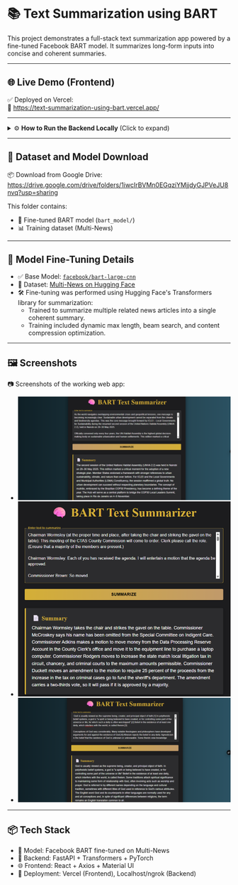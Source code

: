 # 📚 Text Summarization using BART

This project demonstrates a full-stack text summarization app powered by a fine-tuned Facebook BART model. It summarizes long-form inputs into concise and coherent summaries.

---

## 🌐 Live Demo (Frontend)

✅ Deployed on Vercel:  
🔗 https://text-summarization-using-bart.vercel.app/

---

<details>
  <summary>⚙️ <strong>How to Run the Backend Locally</strong> (Click to expand)</summary>

  ### ⚠️ Backend (Not Publicly Hosted)

  Due to the large model size (~1.5GB), the backend cannot be hosted freely online. You need to run it locally by following these steps:

  #### 🔁 Step-by-step Guide:

  1. 🧬 Clone the repository:
     ```bash
     git clone https://github.com/armond-jose/Text_Summarization_using_Bart.git
     cd Text_Summarization_using_Bart/backend
     ```

  2. 🧪 Create and activate a virtual environment:
     ```bash
     python -m venv .venv
     # Windows:
     .venv\Scripts\activate
     # macOS/Linux:
     source .venv/bin/activate
     ```

  3. 📦 Install dependencies:
     ```bash
     pip install -r requirements.txt
     ```

  4. 🚀 Run the FastAPI server:
     ```bash
     uvicorn main:app --host 0.0.0.0 --port 8000
     ```

     ⚡ The first time you run it, the BART model (~1.5GB) will automatically download and extract.

  5. 🌍 Optional: Make it public using ngrok:
     ```bash
     ngrok http 8000
     ```
     🔗 Then copy the generated public URL (e.g. `https://abcd1234.ngrok-free.app`) and update the frontend `BACKEND_URL` in `App.js`.

</details>

---

## 📁 Dataset and Model Download

📦 Download from Google Drive:  
https://drive.google.com/drive/folders/1iwcIrBVMn0EGqziYMjjdyGJPVeJU8nvq?usp=sharing

This folder contains:

- 🧠 Fine-tuned BART model (`bart_model/`)
- 📊 Training dataset (Multi-News)

---

## 🧠 Model Fine-Tuning Details

- ✅ Base Model: [`facebook/bart-large-cnn`](https://huggingface.co/facebook/bart-large-cnn)
- 🧾 Dataset: [Multi-News on Hugging Face](https://huggingface.co/datasets/multi_news)
- 🛠️ Fine-tuning was performed using Hugging Face's Transformers library for summarization:
  - Trained to summarize multiple related news articles into a single coherent summary.
  - Training included dynamic max length, beam search, and content compression optimization.

---

## 🖼️ Screenshots

📷 Screenshots of the working web app:

- ![Output 1](screenshots/Screenshot%202025-06-21%20112027.png)
- ![Output 2](screenshots/Screenshot%202025-06-21%20112515.png)
- ![Output 3](screenshots/Screenshot%202025-06-21%20110602.png)

---

## 📦 Tech Stack

- 🤖 Model: Facebook BART fine-tuned on Multi-News
- 🔁 Backend: FastAPI + Transformers + PyTorch
- 🌐 Frontend: React + Axios + Material UI
- 🧪 Deployment: Vercel (Frontend), Localhost/ngrok (Backend)

